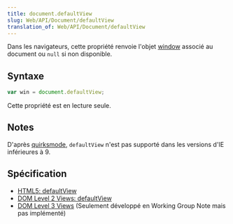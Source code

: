 ```yaml
---
title: document.defaultView
slug: Web/API/Document/defaultView
translation_of: Web/API/Document/defaultView
---
```

Dans les navigateurs, cette propriété renvoie l'objet [window](/en-US/docs/DOM/window) associé au document ou `null` si non disponible.

## Syntaxe

```js
var win = document.defaultView;
```

Cette propriété est en lecture seule.

## Notes

D'après [quirksmode](http://www.quirksmode.org/dom/w3c_html.html), `defaultView` n'est pas supporté dans les versions d'IE inférieures à 9.

## Spécification

- [HTML5: defaultView](/en-US/docs/HTML/HTML5)
- [DOM Level 2 Views: defaultView](http://www.w3.org/TR/DOM-Level-2-Views/views.html#Views-DocumentView-defaultView)
- [DOM Level 3 Views](http://www.w3.org/TR/DOM-Level-3-Views/) (Seulement développé en Working Group Note mais pas implémenté)
